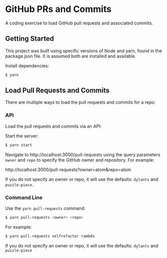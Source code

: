 # GitHub PRs and Commits

A coding exercise to load GitHub pull requests and associated commits.

## Getting Started

This project was built using specific versions of Node and yarn, found in the package.json file. It is assumed both are installed and available.

Install dependencies:

```bash
$ yarn
```

## Load Pull Requests and Commits

There are multiple ways to load the pull requests and commits for a repo:

### API

Load the pull requests and commits via an API:

Start the server:

```bash
$ yarn start
```

Navigate to http://localhost:3000/pull-requests using the query parameters `owner` and `repo` to specify the GitHub owner and repository. For example:

http://localhost:3000/pull-requests?owner=atom&repo=atom

If you do not specify an owner or repo, it will use the defaults: `dylants` and `puzzle-piece`.

### Command Line

Use the `yarn pull-requests` command:

```bash
$ yarn pull-requests <owner> <repo>
```

For example:

```bash
$ yarn pull-requests selfrefactor rambda
```

If you do not specify an owner or repo, it will use the defaults: `dylants` and `puzzle-piece`
